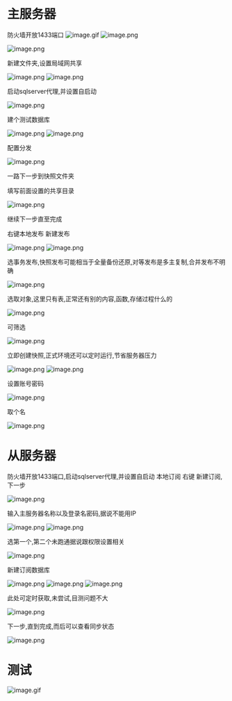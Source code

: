 # 主服务器

防火墙开放1433端口
![image.gif](1.gif)
![image.png](1.png)

![image.png](2.png)

新建文件夹,设置局域网共享

![image.png](3.png)
![image.png](4.png)

启动sqlserver代理,并设置自启动

![image.png](5.png)

建个测试数据库

![image.png](6.png)
![image.png](7.png)

配置分发

![image.png](8.png)

一路下一步到快照文件夹

填写前面设置的共享目录

![image.png](9.png)

继续下一步直至完成

右键本地发布 新建发布

![image.png](10.png)
![image.png](11.png)

选事务发布,快照发布可能相当于全量备份还原,对等发布是多主复制,合并发布不明确

![image.png](12.png)

选取对象,这里只有表,正常还有别的内容,函数,存储过程什么的

![image.png](13.png)

可筛选

![image.png](14.png)

立即创建快照,正式环境还可以定时运行,节省服务器压力

![image.png](15.png)
![image.png](16.png)

设置账号密码

![image.png](17.png)

取个名

![image.png](18.png)

# 从服务器
防火墙开放1433端口,启动sqlserver代理,并设置自启动
本地订阅 右键 新建订阅,下一步

![image.png](19.png)

输入主服务器名称以及登录名密码,据说不能用IP

![image.png](20.png)
![image.png](21.png)

选第一个,第二个未跑通据说跟权限设置相关

![image.png](22.png)

新建订阅数据库

![image.png](23.png)
![image.png](24.png)
![image.png](25.png)

此处可定时获取,未尝试,目测问题不大

![image.png](26.png)

下一步,直到完成,而后可以查看同步状态

![image.png](27.png)
# 测试
![image.gif](2.gif)
